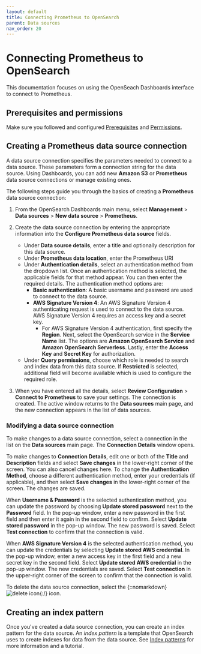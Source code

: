 ```yaml
---
layout: default
title: Connecting Prometheus to OpenSearch
parent: Data sources
nav_order: 20
---
```


# Connecting Prometheus to OpenSearch

This documentation focuses on using the OpenSeach Dashboards interface to connect to Prometheus. 

## Prerequisites and permissions

Make sure you followed and configured [Prerequisites]({{site.url}}{{site.baseurl}}/dashboards/management/data-sources/#prerequisites) and [Permissions]({{site.url}}{{site.baseurl}}/dashboards/management/data-sources/#permissions).


## Creating a Prometheus data source connection

A data source connection specifies the parameters needed to connect to a data source. These parameters form a connection string for the data source. Using Dashboards, you can add new **Amazon S3** or **Prometheus** data source connections or manage existing ones.

The following steps guide you through the basics of creating a **Prometheus** data source connection:

1. From the OpenSearch Dashboards main menu, select **Management** > **Data sources** > **New data source** > **Prometheus**. 

2. Create the data source connection by entering the appropriate information into the **Configure Prometheus data source** fields. 
   
   - Under **Data source details**, enter a title and optionally description for this data source.
   - Under **Prometheus data location**, enter the Prometheus URI
   - Under **Authentication details**, select an authentication method from the dropdown list. Once an authentication method is selected, the applicable fields for that method appear. You can then enter the required details. The authentication method options are:
       - **Basic authentication**: A basic username and password are used to connect to the data source.
       - **AWS Signature Version 4**: An AWS Signature Version 4 authenticating request is used to connect to the data source. AWS Signature Version 4 requires an access key and a secret key. 
         - For AWS Signature Version 4 authentication, first specify the **Region**. Next, select the OpenSearch service in the **Service Name** list. The options are **Amazon OpenSearch Service** and **Amazon OpenSearch Serverless**. Lastly, enter the **Access Key** and **Secret Key** for authorization.
   - Under **Query permissions**, choose which role is needed to search and index data from this data source. If **Restricted** is selected, additional field will become available which is used to configure the required role.

3. When you have entered all the details, select **Review Configuration** > **Connect to Prometheus** to save your settings. The connection is created. The active window returns to the **Data sources** main page, and the new connection appears in the list of data sources.

### Modifying a data source connection

To make changes to a data source connection, select a connection in the list on the **Data sources** main page. The **Connection Details** window opens.

To make changes to **Connection Details**, edit one or both of the **Title** and **Description** fields and select **Save changes** in the lower-right corner of the screen. You can also cancel changes here. To change the **Authentication Method**, choose a different authentication method, enter your credentials (if applicable), and then select **Save changes** in the lower-right corner of the screen. The changes are saved.

When **Username & Password** is the selected authentication method, you can update the password by choosing **Update stored password** next to the **Password** field. In the pop-up window, enter a new password in the first field and then enter it again in the second field to confirm. Select **Update stored password** in the pop-up window. The new password is saved. Select **Test connection** to confirm that the connection is valid.

When **AWS Signature Version 4** is the selected authentication method, you can update the credentials by selecting **Update stored AWS credential**. In the pop-up window, enter a new access key in the first field and a new secret key in the second field. Select **Update stored AWS credential** in the pop-up window. The new credentials are saved. Select **Test connection** in the upper-right corner of the screen to confirm that the connection is valid.

To delete the data source connection, select the {::nomarkdown}<img src="{{site.url}}{{site.baseurl}}/images/dashboards/trash-can-icon.png" class="inline-icon" alt="delete icon"/>{:/} icon.

## Creating an index pattern

Once you've created a data source connection, you can create an index pattern for the data source. An _index pattern_ is a template that OpenSearch uses to create indexes for data from the data source. See [Index patterns]({{site.url}}{{site.baseurl}}/dashboards/management/index-patterns/) for more information and a tutorial. 
